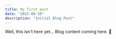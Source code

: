 ```yaml
---
title: My first post
date: "2022-09-19"
description: "Initial Blog Post"
---
```


Well, this isn't here yet... Blog content coming here. 🚧